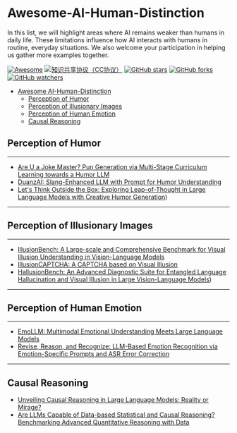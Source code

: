 # Awesome-AI-Human-Distinction
In this list, we will highlight areas where AI remains weaker than humans in daily life. These limitations influence how AI interacts with humans in routine, everyday situations. We also welcome your participation in helping us gather more examples together.

[![Awesome](https://awesome.re/badge.svg)](https://awesome.re)
[![知识共享协议（CC协议）](https://img.shields.io/badge/License-Creative%20Commons-DC3D24.svg)](https://creativecommons.org/licenses/by-nc-sa/4.0/deed.zh)
[![GitHub stars](https://img.shields.io/github/stars/AndrewDzzz/Awesome-AI-Human-Distinction.svg?style=flat&label=Star)](https://github.com/AndrewDzzz/Awesome-AI-Human-Distinction/stargazers)
[![GitHub forks](https://img.shields.io/github/forks/AndrewDzzz/Awesome-AI-Human-Distinction.svg?style=flat&label=Fork)](https://github.com/AndrewDzzz/Awesome-AI-Human-Distinction/fork)
[![GitHub watchers](https://img.shields.io/github/watchers/AndrewDzzz/Awesome-AI-Human-Distinction.svg?style=flat&label=Watch)](https://github.com/AndrewDzzz/Awesome-AI-Human-Distinction/watchers)

- [Awesome AI-Human-Distinction](#Awesome-AI-Human-Distinction)
    - [Perception of Humor](#Humor)
    - [Perception of Illusionary Images](#Perception-of-Illusionary-Images)
    - [Perception of Human Emotion](#Perception-of-Human-Emotion)
    - [Causal Reasoning](#Causal-Reasoning)
 
## Perception of Humor
-------------------------------------------------------------------------------
* [Are U a Joke Master? Pun Generation via Multi-Stage Curriculum
Learning towards a Humor LLM](https://aclanthology.org/2024.findings-acl.51.pdf)
* [DuanzAI: Slang-Enhanced LLM with Prompt for Humor Understanding
](https://arxiv.org/abs/2405.15818)
* [Let's Think Outside the Box: Exploring Leap-of-Thought in Large Language Models with Creative Humor Generation](https://arxiv.org/abs/2312.02439))
-------------------------------------------------------------------------------

## Perception of Illusionary Images
-------------------------------------------------------------------------------
* [IllusionBench: A Large-scale and Comprehensive Benchmark for Visual Illusion Understanding in Vision-Language Models
](https://arxiv.org/abs/2501.00848)
* [IllusionCAPTCHA: A CAPTCHA based on Visual Illusion
](https://arxiv.org/abs/2502.05461)
* [HallusionBench: An Advanced Diagnostic Suite for Entangled Language Hallucination and Visual Illusion in Large Vision-Language Models](https://arxiv.org/abs/2310.14566))
-------------------------------------------------------------------------------

## Perception of Human Emotion
-------------------------------------------------------------------------------
* [EmoLLM: Multimodal Emotional Understanding Meets Large Language Models](https://arxiv.org/pdf/2406.16442)
* [Revise, Reason, and Recognize: LLM-Based Emotion Recognition via Emotion-Specific Prompts and ASR Error Correction
](https://arxiv.org/abs/2409.15551)

-------------------------------------------------------------------------------
## Causal Reasoning
* [Unveiling Causal Reasoning in Large Language Models: Reality or Mirage?
](https://proceedings.neurips.cc/paper_files/paper/2024/hash/af2bb2b2280d36f8842e440b4e275152-Abstract-Conference.html)
* [Are LLMs Capable of Data-based Statistical and Causal Reasoning? Benchmarking Advanced Quantitative Reasoning with Data](https://arxiv.org/abs/2402.17644)

